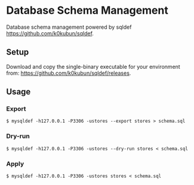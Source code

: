 # Database Schema Management

Database schema management powered by sqldef <https://github.com/k0kubun/sqldef>.

## Setup
Download and copy the single-binary executable for your environment from: <https://github.com/k0kubun/sqldef/releases>.

## Usage
### Export
```console
$ mysqldef -h127.0.0.1 -P3306 -ustores --export stores > schema.sql
```

### Dry-run
```console
$ mysqldef -h127.0.0.1 -P3306 -ustores --dry-run stores < schema.sql
```

### Apply
```console
$ mysqldef -h127.0.0.1 -P3306 -ustores stores < schema.sql
```
